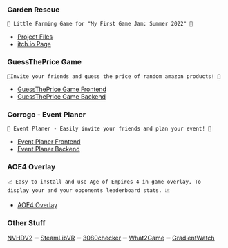 <h3>Garden Rescue</h3>

`🌱 Little Farming Game for "My First Game Jam: Summer 2022" 🌱`
  </br> 

* [Project Files](https://github.com/KANAjetzt/GardenRescue)
* [itch.io Page](https://kanamedia.itch.io/garden-rescue) 

<h3>GuessThePrice Game</h3>

`🎉Invite your friends and guess the price of random amazon products! 🎉`
  </br> 

* [GuessThePrice Game Frontend](https://github.com/KANAjetzt/guessThePrice_Front)
* [GuessThePrice Game Backend](https://github.com/KANAjetzt/guessThePrice_Back) 

<h3>Corrogo - Event Planer</h3>

`🎉 Event Planer - Easily invite your friends and plan your event! 🎉`
</br>

* [Event Planer Frontend](https://github.com/KANAjetzt/ezInvite-front) 
* [Event Planer Backend](https://github.com/KANAjetzt/ezInvite)

<h3>AOE4 Overlay</h3>

`📈 Easy to install and use Age of Empires 4 in game overlay,
To display your and your opponents leaderboard stats. 📈`
<br />

* [AOE4 Overlay](https://github.com/KANAjetzt/aoe4Overlay)


<h3>Other Stuff</h3>

[NVHDV2](https://github.com/NVHD/NVHDV2) ➖ [SteamLibVR](https://github.com/KANAjetzt/SteamLibVR) ➖ [3080checker](https://github.com/KANAjetzt/3080checker) ➖ [What2Game](https://github.com/KANAjetzt/What2Game) ➖ [GradientWatch](https://github.com/KANAjetzt/GradientTimeAndDay)

<!--
**KANAjetzt/KANAjetzt** is a ✨ _special_ ✨ repository because its `README.md` (this file) appears on your GitHub profile.

Here are some ideas to get you started:

- 🔭 I’m currently working on ...
- 🌱 I’m currently learning ...
- 👯 I’m looking to collaborate on ...
- 🤔 I’m looking for help with ...
- 💬 Ask me about ...
- 📫 How to reach me: ...
- 😄 Pronouns: ...
- ⚡ Fun fact: ...
-->
